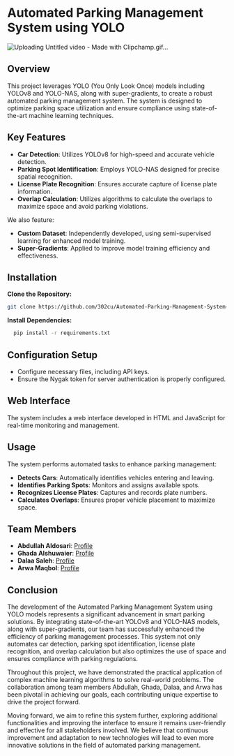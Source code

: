 # Automated Parking Management System using YOLO

![Uploading Untitled video - Made with Clipchamp.gif…]()

## Overview
This project leverages YOLO (You Only Look Once) models including YOLOv8 and YOLO-NAS, along with super-gradients, to create a robust automated parking management system. The system is designed to optimize parking space utilization and ensure compliance using state-of-the-art machine learning techniques.

## Key Features
- **Car Detection**: Utilizes YOLOv8 for high-speed and accurate vehicle detection.
- **Parking Spot Identification**: Employs YOLO-NAS designed for precise spatial recognition.
- **License Plate Recognition**: Ensures accurate capture of license plate information.
- **Overlap Calculation**: Utilizes algorithms to calculate the overlaps to maximize space and avoid parking violations.

We also feature:
- **Custom Dataset**: Independently developed, using semi-supervised learning for enhanced model training.
- **Super-Gradients**: Applied to improve model training efficiency and effectiveness.

## Installation

**Clone the Repository:**
   ```bash
   git clone https://github.com/302cu/Automated-Parking-Management-System-using-YOLO.git
```
**Install Dependencies:**
``` bash 
  pip install -r requirements.txt
```
## Configuration Setup
- Configure necessary files, including API keys.
- Ensure the Nygak token for server authentication is properly configured.
 ## Web Interface
The system includes a web interface developed in HTML and JavaScript for real-time monitoring and management.

## Usage
The system performs automated tasks to enhance parking management:
- **Detects Cars**: Automatically identifies vehicles entering and leaving.
- **Identifies Parking Spots**: Monitors and assigns available spots.
- **Recognizes License Plates**: Captures and records plate numbers.
- **Calculates Overlaps**: Ensures proper vehicle placement to maximize space.
  
 ## Team Members
- **Abdullah Aldosari**: [Profile](https://www.linkedin.com/in/abdullah-aldosari-058211239/)
- **Ghada Alshuwaier**: [Profile](https://www.linkedin.com/in/ghada-alshuwaier-3458ba225/)
- **Dalaa Saleh**: [Profile](https://www.linkedin.com/in/dalaa-saleh/)
- **Arwa Maqbol**: [Profile](https://www.linkedin.com/in/arwa-maqbol-623595161/)
  
## Conclusion

The development of the Automated Parking Management System using YOLO models represents a significant advancement in smart parking solutions. By integrating state-of-the-art YOLOv8 and YOLO-NAS models, along with super-gradients, our team has successfully enhanced the efficiency of parking management processes. This system not only automates car detection, parking spot identification, license plate recognition, and overlap calculation but also optimizes the use of space and ensures compliance with parking regulations.

Throughout this project, we have demonstrated the practical application of complex machine learning algorithms to solve real-world problems. The collaboration among team members Abdullah, Ghada, Dalaa, and Arwa has been pivotal in achieving our goals, each contributing unique expertise to drive the project forward.

Moving forward, we aim to refine this system further, exploring additional functionalities and improving the interface to ensure it remains user-friendly and effective for all stakeholders involved. We believe that continuous improvement and adaptation to new technologies will lead to even more innovative solutions in the field of automated parking management.

